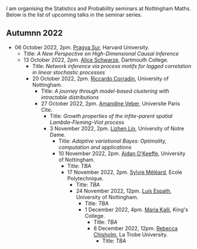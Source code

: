I am organising the Statistics and Probability seminars at Nottingham Maths. Below is the list of upcoming talks in the seminar series. 

## Autumnn 2022
<ul>
  <li>06 October 2022, 2pm. <a href="https://sites.harvard.edu/prs499/">Pragya Sur</a>, Harvard University.
  <ul><li>Title:  <em> A New Perspective on High-Dimensional Causal Inference</em> </li</ul>
  </li>
  <li>13 October 2022, 2pm. <a href="https://aliceschwarze.gitlab.io/">Alice Schwarze</a>, Dartmouth College.
  <ul><li>Title: <em>  Network inference via process motifs for lagged correlation in linear stochastic processes </em></li</ul>
  </li>
  <li>20 October 2022, 2pm. <a href="https://rcorradin.github.io/">Riccardo Corradin</a>, University of Nottingham.
  <ul><li>Title: <em>  A journey through model-based clustering with intractable distributions </em></li</ul>
  </li>
  <li>27 October 2022, 2pm. <a href="https://veberamandine.wixsite.com/maths">Amandine Veber</a>, Universite Paris Cite.
  <ul><li>Title: <em>  Growth properties of the infite-parent spatial Lambda-Fleming-Viot process</em></li</ul>
  </li>
  <li>3 November 2022, 2pm. <a href="https://acms.nd.edu/people/lizhen-lin/">Lizhen Lin</a>, University of Notre Dame.
  <ul><li>Title: <em>  Adaptive variational Bayes: Optimality, computation and applications</em></li</ul>
  </li>
  <li>10 November 2022, 2pm. <a href="https://www.nottingham.ac.uk/mathematics/people/aidan.o'keeffe">Aidan O'Keeffe</a>, University of Nottingham.
  <ul><li>Title: <em>  TBA</em></li</ul>
  </li>
  <li>17 November 2022, 2pm. <a href="https://sites.google.com/view/sylvie-meleard/accueil">Sylvie Méléard</a>, Ecole Polytechnique.
  <ul><li>Title: <em>  TBA</em></li</ul>
  </li>
  <li>24 November 2022, 12pm. <a href="https://www.nottingham.ac.uk/mathematics/people/luis.espath">Luis Espath</a>, University of Nottingham.
  <ul><li>Title: <em>  TBA</em></li</ul>
  </li>
  <li>1 December 2022, 4pm. <a href="https://www.kcl.ac.uk/people/maria-kalli">Maria Kalli</a>, King's College.
  <ul><li>Title: <em>  TBA</em></li</ul>
  </li>
  <li>8 December 2022, 12pm. <a href="https://sites.google.com/view/rebecca-chisholm/home">Rebecca Chisholm</a>, La Trobe University.
  <ul><li>Title: <em>  TBA</em></li</ul>
  </li>
</ul> 
